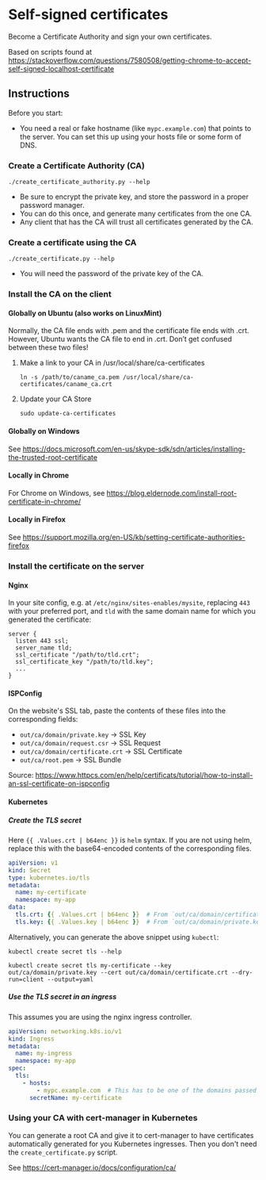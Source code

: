 # Self-signed certificates

Become a Certificate Authority and sign your own certificates.

Based on scripts found at
https://stackoverflow.com/questions/7580508/getting-chrome-to-accept-self-signed-localhost-certificate

## Instructions

Before you start:

- You need a real or fake hostname (like `mypc.example.com`) that points to the server. You can set this up using your
  hosts file or some form of DNS.

### Create a Certificate Authority (CA)

```shell
./create_certificate_authority.py --help
```

- Be sure to encrypt the private key, and store the password in a proper password manager.
- You can do this once, and generate many certificates from the one CA.
- Any client that has the CA will trust all certificates generated by the CA.

### Create a certificate using the CA

```shell
./create_certificate.py --help
```

- You will need the password of the private key of the CA.

### Install the CA on the client

#### Globally on Ubuntu (also works on LinuxMint)

Normally, the CA file ends with .pem and the certificate file ends with .crt. However, Ubuntu wants the CA file to end in .crt. Don’t get confused between these two files!

1. Make a link to your CA in /usr/local/share/ca-certificates
   ```shell
   ln -s /path/to/caname_ca.pem /usr/local/share/ca-certificates/caname_ca.crt
   ```
2. Update your CA Store
   ```shell
   sudo update-ca-certificates
   ```

#### Globally on Windows

See https://docs.microsoft.com/en-us/skype-sdk/sdn/articles/installing-the-trusted-root-certificate

#### Locally in Chrome

For Chrome on Windows, see https://blog.eldernode.com/install-root-certificate-in-chrome/

#### Locally in Firefox

See https://support.mozilla.org/en-US/kb/setting-certificate-authorities-firefox

### Install the certificate on the server

#### Nginx

In your site config, e.g. at `/etc/nginx/sites-enables/mysite`, replacing `443` with your preferred port, and `tld` 
with the same domain name for which you generated the certificate:

```nginx
server {
  listen 443 ssl;
  server_name tld;
  ssl_certificate "/path/to/tld.crt";
  ssl_certificate_key "/path/to/tld.key";
  ...
}
```

#### ISPConfig

On the website's SSL tab, paste the contents of these files into the corresponding fields:

- `out/ca/domain/private.key` → SSL Key
- `out/ca/domain/request.csr` → SSL Request
- `out/ca/domain/certificate.crt` → SSL Certificate
- `out/ca/root.pem` → SSL Bundle

Source: https://www.httpcs.com/en/help/certificats/tutorial/how-to-install-an-ssl-certificate-on-ispconfig

#### Kubernetes

##### Create the TLS secret

Here `{{ .Values.crt | b64enc }}` is `helm` syntax. If you are not using helm, replace this with the base64-encoded contents of the corresponding files.  

```yaml
apiVersion: v1
kind: Secret
type: kubernetes.io/tls
metadata:
  name: my-certificate
  namespace: my-app
data:
  tls.crt: {{ .Values.crt | b64enc }}  # From `out/ca/domain/certificate.crt`
  tls.key: {{ .Values.key | b64enc }}  # From `out/ca/domain/private.key`
```

Alternatively, you can generate the above snippet using `kubectl`:

```shell
kubectl create secret tls --help
```

```shell
kubectl create secret tls my-certificate --key out/ca/domain/private.key --cert out/ca/domain/certificate.crt --dry-run=client --output=yaml 
```

##### Use the TLS secret in an ingress

This assumes you are using the nginx ingress controller.

```yaml
apiVersion: networking.k8s.io/v1
kind: Ingress
metadata:
  name: my-ingress
  namespace: my-app
spec:
  tls:
    - hosts:
        - mypc.example.com  # This has to be one of the domains passed to `create_certificate.py`.
      secretName: my-certificate
```

### Using your CA with cert-manager in Kubernetes

You can generate a root CA and give it to cert-manager to have certificates automatically generated for you Kubernetes
ingresses. Then you don't need the `create_certificate.py` script.

See https://cert-manager.io/docs/configuration/ca/
